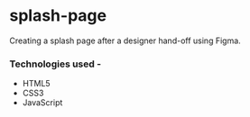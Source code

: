 # splash-page
Creating a splash page after a designer hand-off using Figma. 
### Technologies used -
* HTML5
* CSS3
* JavaScript

